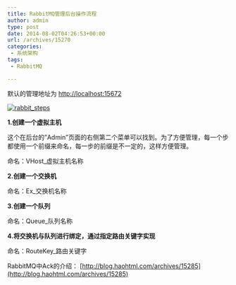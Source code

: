 ```yaml
---
title: RabbitMQ管理后台操作流程
author: admin
type: post
date: 2014-08-02T04:26:53+00:00
url: /archives/15270
categories:
 - 系统架构
tags:
 - RabbitMQ

---
```

默认的管理地址为 [http://localhost:15672](http://localhost:15672)

[![rabbit_steps](http://blog.haohtml.com/wp-content/uploads/2014/08/rabbit_steps.jpg)][1]

**1.创建一个虚拟主机**

这个在后台的”Admin”页面的右侧第二个菜单可以找到。为了方便管理，每一个步都使用一个前缀来命名，每一步的前缀是不一定的，这样方便管理。

命名：VHost_虚拟主机名称

**2.创建一个交换机**

命名：Ex_交换机名称

**3.创建一个队列**

命名：Queue_队列名称

**4.将交换机与队列进行绑定，通过指定路由关键字实现**

命名：RouteKey_路由关键字

RabbitMQ中Ack的介绍： [http://blog.haohtml.com/archives/15285](http://blog.haohtml.com/archives/15285)

 [1]: http://blog.haohtml.com/wp-content/uploads/2014/08/rabbit_steps.jpg